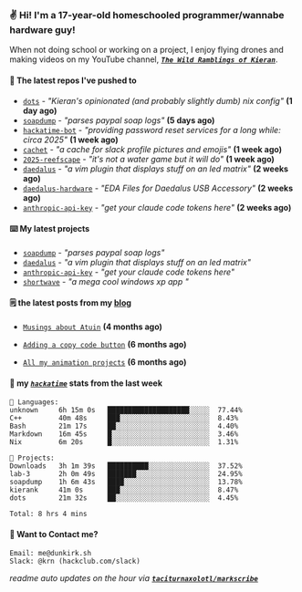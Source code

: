 ### ✌️ Hi! I'm a 17-year-old homeschooled programmer/wannabe hardware guy!

When not doing school or working on a project, I enjoy flying drones and making videos on my YouTube channel, [**_`The Wild Ramblings of Kieran`_**](https://youtube.com/@kieran.rambles).

#### 👷 The latest repos I've pushed to

- [`dots`](https://github.com/taciturnaxolotl/dots) - _"Kieran's opinionated (and probably slightly dumb) nix config"_ **(1 day ago)**
- [`soapdump`](https://github.com/taciturnaxolotl/soapdump) - _"parses paypal soap logs"_ **(5 days ago)**
- [`hackatime-bot`](https://github.com/taciturnaxolotl/hackatime-bot) - _"providing password reset services for a long while: circa 2025"_ **(1 week ago)**
- [`cachet`](https://github.com/taciturnaxolotl/cachet) - _"a cache for slack profile pictures and emojis"_ **(1 week ago)**
- [`2025-reefscape`](https://github.com/df1317/2025-reefscape) - _"it's not a water game but it will do"_ **(1 week ago)**
- [`daedalus`](https://github.com/taciturnaxolotl/daedalus) - _"a vim plugin that displays stuff on an led matrix"_ **(2 weeks ago)**
- [`daedalus-hardware`](https://github.com/geschmit/daedalus-hardware) - _"EDA Files for Daedalus USB Accessory"_ **(2 weeks ago)**
- [`anthropic-api-key`](https://github.com/taciturnaxolotl/anthropic-api-key) - _"get your claude code tokens here"_ **(2 weeks ago)**

#### ⌨️ My latest projects

- [`soapdump`](https://github.com/taciturnaxolotl/soapdump) - _"parses paypal soap logs"_
- [`daedalus`](https://github.com/taciturnaxolotl/daedalus) - _"a vim plugin that displays stuff on an led matrix"_
- [`anthropic-api-key`](https://github.com/taciturnaxolotl/anthropic-api-key) - _"get your claude code tokens here"_
- [`shortwave`](https://github.com/taciturnaxolotl/shortwave) - _"a mega cool windows xp app "_

#### 🗒️ the latest posts from my [blog](https://dunkirk.sh)

- [`Musings about Atuin`](https://dunkirk.sh/blog/atuin/) **(4 months ago)**

- [`Adding a copy code button`](https://dunkirk.sh/blog/adding-a-copy-button/) **(6 months ago)**

- [`All my animation projects`](https://dunkirk.sh/blog/my-animations/) **(6 months ago)**



#### 📡 my [_`hackatime`_](https://waka.hackclub.com) stats from the last week

```text
💾 Languages:
unknown     6h 15m 0s   ████████████████████░░░░░  77.44%
C++         40m 48s     ███░░░░░░░░░░░░░░░░░░░░░░  8.43%
Bash        21m 17s     ██░░░░░░░░░░░░░░░░░░░░░░░  4.40%
Markdown    16m 45s     █░░░░░░░░░░░░░░░░░░░░░░░░  3.46%
Nix         6m 20s      █░░░░░░░░░░░░░░░░░░░░░░░░  1.31%

💼 Projects:
Downloads   3h 1m 39s   ██████████░░░░░░░░░░░░░░░  37.52%
lab-3       2h 0m 49s   ███████░░░░░░░░░░░░░░░░░░  24.95%
soapdump    1h 6m 43s   ████░░░░░░░░░░░░░░░░░░░░░  13.78%
kierank     41m 0s      ███░░░░░░░░░░░░░░░░░░░░░░  8.47%
dots        21m 32s     ██░░░░░░░░░░░░░░░░░░░░░░░  4.45%

Total: 8 hrs 4 mins
```

#### 📮 Want to Contact me?

```text
Email: me@dunkirk.sh
Slack: @krn (hackclub.com/slack)
```

_readme auto updates on the hour via [**`taciturnaxolotl/markscribe`**](https://github.com/taciturnaxolotl/markscribe)_
